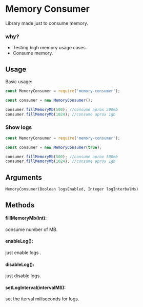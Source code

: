 # Memory Consumer
Library made just to consume memory.

### why?
* Testing high memory usage cases.
* Consume memory.

## Usage
Basic usage:

```javascript
const MemoryConsumer = require('memory-consumer');

const consumer = new MemoryConsumer();

consumer.fillMemoryMb(500); //consume aprox 500mb
consumer.fillMemoryMb(1024); //consume aprox 1gb
```

### Show logs

```javascript
const MemoryConsumer = require('memory-consumer');

const consumer = new MemoryConsumer(true);

consumer.fillMemoryMb(500); //consume aprox 500mb
consumer.fillMemoryMb(1024); //consume aprox 1gb
```

## Arguments
```
MemoryConsumer(Boolean logsEnabled, Integer logInterbalMs)
```

## Methods
#### fillMemoryMb(int):
consume number of MB.

#### enableLog():
just enable logs .

#### disableLog():
just disable logs.

#### setLogInterval(intervalMS):
set the iterval miliseconds for logs.